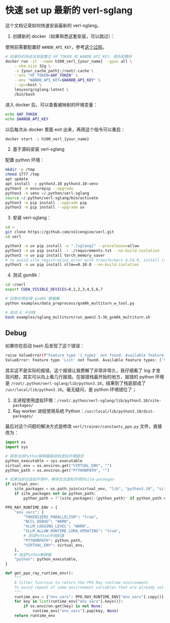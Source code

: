 # 快速 set up 最新的 verl-sglang

这个文档记录如何快速安装最新的 verl-sglang。

1. 创建新的 docker（如果熟悉这套安装，可以跳过）：

使用前需要配置好 `WANDB_API_KEY`，参考[这个过程](https://community.wandb.ai/t/where-can-i-find-the-api-token-for-my-project/7914)。

```bash
# 如果你的系统没有配置过 HF_TOKEN 和 WANDB_API_KEY，请先配置好
docker run -it --name h100_verl_{your_name} --gpus all \
    --shm-size 32g \
    -v {your_cache_path}:/root/.cache \
    --env "HF_TOKEN=$HF_TOKEN" \
    --env "WANDB_API_KEY=$WANDB_API_KEY" \
    --ipc=host \
    lmsysorg/sglang:latest \
    /bin/bash
```

进入 docker 后，可以查看被映射的环境变量：

```bash
echo $HF_TOKEN
echo $WANDB_API_KEY
```

以后每次从 docker 里面 exit 出来，再用这个指令可以重启：

```bash
docker start -i h100_verl_{your_name}
```

2. 基于源码安装 verl-sglang

配置 python 环境：

```bash
mkdir -p /tmp
chmod 1777 /tmp
apt update
apt install -y python3.10 python3.10-venv
python3 -m ensurepip --upgrade
python3 -m venv ~/.python/verl-sglang
source ~/.python/verl-sglang/bin/activate
python3 -m pip install --upgrade pip
python3 -m pip install --upgrade uv
```

3. 安装 verl-sglang：

```bash
cd ~
git clone https://github.com/volcengine/verl.git
cd verl

python3 -m uv pip install -e ".[sglang]" --prerelease=allow
python3 -m uv pip install -r ./requirements.txt --no-build-isolation
python3 -m uv pip install torch_memory_saver
# to avoid vllm registration error with transformers 4.54.0, install it manually
python3 -m uv pip install vllm==0.10.0 --no-build-isolation
```

4. 测试 gsm8k：

```bash
cd ~/verl
export CUDA_VISIBLE_DEVICES=0,1,2,3,4,5,6,7

# 拉取并预处理 gsm8k 数据集
python examples/data_preprocess/gsm8k_multiturn_w_tool.py

# 启动 8 卡训练
bash examples/sglang_multiturn/run_qwen2.5-3b_gsm8k_multiturn.sh
```

## Debug

如果你在启动 bash 后发现了这个错误：

```bash
raise ValueError(f"Feature type '{_type}' not found. Available feature types: {list(_FEATURE_TYPES.keys())}")
ValueError: Feature type 'List' not found. Available feature types: ['Value', 'ClassLabel', 'Translation', 'TranslationVariableLanguages', 'LargeList', 'Sequence', 'Array2D', 'Array3D', 'Array4D', 'Array5D', 'Audio', 'Image', 'Video', 'Pdf']
```

其实这不是实际的报错，这个报错让我费解了非常非常久，我仔细看了 log 才发现问题，其实可以向上看几行报错。在报错栈最开始的地方，报错的 python 环境是 `/root/.python/verl-sglang/lib/python3.10`，结果到了栈底部成了 `/usr/local/lib/python3.10`。毫无疑问，是 python 环境错位了；

1. 主进程使用虚拟环境：`/root/.python/verl-sglang/lib/python3.10/site-packages/`
2. Ray worker 进程使用系统 Python：`/usr/local/lib/python3.10/dist-packages/`

最后对这个问题的解决方式是修改 `verl/trainer/constants_ppo.py` 文件，直接改为：

```python
import os
import sys

# 获取当前Python解释器路径和虚拟环境路径
python_executable = sys.executable
virtual_env = os.environ.get("VIRTUAL_ENV", "")
python_path = os.environ.get("PYTHONPATH", "")

# 如果当前在虚拟环境中，确保包含虚拟环境的site-packages
if virtual_env:
    site_packages = os.path.join(virtual_env, "lib", "python3.10", "site-packages")
    if site_packages not in python_path:
        python_path = f"{site_packages}:{python_path}" if python_path else site_packages

PPO_RAY_RUNTIME_ENV = {
    "env_vars": {
        "TOKENIZERS_PARALLELISM": "true",
        "NCCL_DEBUG": "WARN",
        "VLLM_LOGGING_LEVEL": "WARN",
        "VLLM_ALLOW_RUNTIME_LORA_UPDATING": "true",
        # 添加Python环境配置
        "PYTHONPATH": python_path,
        "VIRTUAL_ENV": virtual_env,
    },
    # 指定Python解释器
    "python": python_executable,
}

def get_ppo_ray_runtime_env():
    """
    A filter function to return the PPO Ray runtime environment.
    To avoid repeat of some environment variables that are already set.
    """
    runtime_env = {"env_vars": PPO_RAY_RUNTIME_ENV["env_vars"].copy()}
    for key in list(runtime_env["env_vars"].keys()):
        if os.environ.get(key) is not None:
            runtime_env["env_vars"].pop(key, None)
    return runtime_env
```


